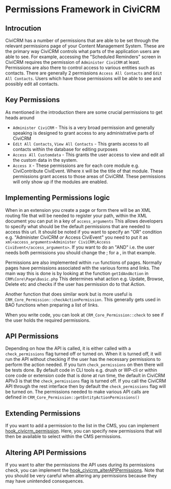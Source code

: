 # Permissions Framework in CiviCRM

## Introcution

CiviCRM has a number of permissions that are able to be set through the relevant permissions page of your Content Management System. These are the primary way CiviCRM controls what parts of the application users are able to see. For example, accessing the "Scheduled Reminders" screen in CiviCRM requires the permission of `Administer CiviCRM` at least. Permissions are also there to control access to various entities such as contacts. There are generally 2 permissions `Access All Contacts` and `Edit All Contacts`. Users which have those permissions will be able to see and possibly edit all contacts.

## Key Permissions

As mentioned in the introduction there are some crucial permissions to get heads around

* `Administer CiviCRM` - This is a very broad permission and generally speaking is designed to grant access to any administrative parts of CiviCRM
* `Edit All Contacts`, `View All Contacts` - This grants access to all contacts within the database for editing purposes
* `Access All Customdata` - This grants the user access to view and edit all the custom data in the system. 
* `Access X` - These permissions are for each core module e.g. CiviContribute CiviEvent. Where `X` will be the title of that module. These permissions grant access to those areas of CiviCRM. These permissions will only show up if the modules are enabled. 

## Implementing Permissions logic

When in an extension you create a page or form there will be an XML routing file that will be needed to register your path, within the XML document you can put in a key of `access_arguments` This allows developers to specify what should be the default permissions that are needed to access this url. It should be noted if you want to specify an "OR" condition e.g. "Administer CiviCRM *or* Access CiviEvent" you need to put it as `xml<access_arguments>Administer CiviCRM;Access CiviEvent</access_arguments>`. If you want to do an "AND" i.e. the user needs both permissions you should change the ; for a , in that example. 

Permissions are also implemented within `run` functions of pages. Normally pages have permissions associated with the various forms and links. The main way this is done is by looking at the function `getIdAndAction` in `CRM\Core\Page\Basic.php` This determines what action e.g. Update, Browse, Delete etc and checks if the user has permission do to that Action.

Another function that does similar work but is more useful is `CRM_Core_Permission::checkActionPermission`. This generally gets used in BAO functions when preparing a list of links.

When you write code, you can look at `CRM_Core_Permission::check` to see if the user holds the required permissions.

## API Permissions

Depending on how the API is called, it is either called with a `check_permissions` flag turned off or turned on. When it is turned off, it will run the API without checking if the user has the necessary permissions to perform the action needed. If you turn `check_permissions` on then there will be tests done. By default code in CLI tools e.g. drush or WP-cli or within core code or extension code that is done at run time, the default in CiviCRM APIv3 is that the `check_permissions` flag is turned off. If you call the CiviCRM API through the rest interface then by default the `check_permissions` flag will be turned on. The permissions needed to make various API calls are defined in `CRM_Core_Permission::getEntityActionPermissions()`

## Extending Permissions

If you want to add a permission to the list in the CMS, you can implement [hook_civicrm_permission](/hooks/hook_civicrm_permission/). Here, you can specify new permissions that will then be available to select within the CMS permissions.

## Altering API Permissions

If you want to alter the permissions the API uses during its permissions check, you can implement the [hook_civicrm_alterAPIPermissions](/hooks/hook_civicrm_alterAPIPermissions/). Note that you should be very careful when altering any permissions because they may have unintended consequences.
